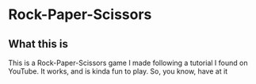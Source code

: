 # Rock-Paper-Scissors

## What this is
This is a Rock-Paper-Scissors game I made following a tutorial I found on YouTube. It works, and is kinda fun to play. So, you know, have at it
